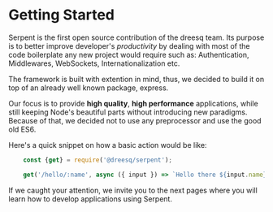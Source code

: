 # Getting Started

Serpent is the first open source contribution of the dreesq team. Its purpose is to better improve developer's *productivity* by dealing with most of the code boilerplate any new project would require such as: Authentication, Middlewares, WebSockets, Internationalization etc.

The framework is built with extention in mind, thus, we decided to build it on top of an already well known package, express.

Our focus is to provide **high quality**, **high performance** applications, while still keeping Node's beautiful parts without introducing new paradigms. Because of that, we decided not to use any preprocessor and use the good old ES6.
 
Here's a quick snippet on how a basic action would be like:

```js
    const {get} = require('@dreesq/serpent');

    get('/hello/:name', async ({ input }) => `Hello there ${input.name}!`);

```

If we caught your attention, we invite you to the next pages where you will learn how to develop applications using Serpent.